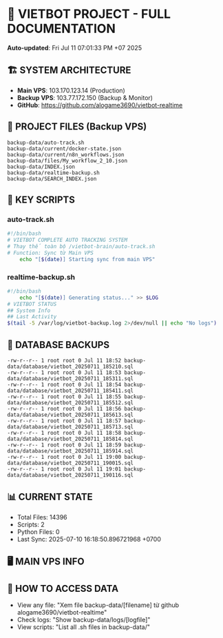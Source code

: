 # 🤖 VIETBOT PROJECT - FULL DOCUMENTATION
**Auto-updated**: Fri Jul 11 07:01:33 PM +07 2025

## 🏗️ SYSTEM ARCHITECTURE
- **Main VPS**: 103.170.123.14 (Production)
- **Backup VPS**: 103.77.172.150 (Backup & Monitor)
- **GitHub**: https://github.com/alogame3690/vietbot-realtime

## 📁 PROJECT FILES (Backup VPS)
```
backup-data/auto-track.sh
backup-data/current/docker-state.json
backup-data/current/n8n_workflows.json
backup-data/files/My_workflow_2_10.json
backup-data/INDEX.json
backup-data/realtime-backup.sh
backup-data/SEARCH_INDEX.json
```

## 🔧 KEY SCRIPTS
### auto-track.sh
```bash
#!/bin/bash
# VIETBOT COMPLETE AUTO TRACKING SYSTEM
# Thay thế toàn bộ /vietbot-brain/auto-track.sh
# Function: Sync từ Main VPS
    echo "[$(date)] Starting sync from main VPS"
```
### realtime-backup.sh
```bash
#!/bin/bash
    echo "[$(date)] Generating status..." >> $LOG
# VIETBOT STATUS
## System Info
## Last Activity
$(tail -5 /var/log/vietbot-backup.log 2>/dev/null || echo "No logs")
```

## 💾 DATABASE BACKUPS
```
-rw-r--r-- 1 root root 0 Jul 11 18:52 backup-data/database/vietbot_20250711_185210.sql
-rw-r--r-- 1 root root 0 Jul 11 18:53 backup-data/database/vietbot_20250711_185311.sql
-rw-r--r-- 1 root root 0 Jul 11 18:54 backup-data/database/vietbot_20250711_185411.sql
-rw-r--r-- 1 root root 0 Jul 11 18:55 backup-data/database/vietbot_20250711_185512.sql
-rw-r--r-- 1 root root 0 Jul 11 18:56 backup-data/database/vietbot_20250711_185613.sql
-rw-r--r-- 1 root root 0 Jul 11 18:57 backup-data/database/vietbot_20250711_185713.sql
-rw-r--r-- 1 root root 0 Jul 11 18:58 backup-data/database/vietbot_20250711_185814.sql
-rw-r--r-- 1 root root 0 Jul 11 18:59 backup-data/database/vietbot_20250711_185914.sql
-rw-r--r-- 1 root root 0 Jul 11 19:00 backup-data/database/vietbot_20250711_190015.sql
-rw-r--r-- 1 root root 0 Jul 11 19:01 backup-data/database/vietbot_20250711_190116.sql
```

## 📊 CURRENT STATE
- Total Files: 14396
- Scripts: 2
- Python Files: 0
- Last Sync: 2025-07-10 16:18:50.896721968 +0700

## 🖥️ MAIN VPS INFO


## 🚨 HOW TO ACCESS DATA
- View any file: "Xem file backup-data/[filename] từ github alogame3690/vietbot-realtime"
- Check logs: "Show backup-data/logs/[logfile]"
- View scripts: "List all .sh files in backup-data/"
